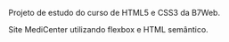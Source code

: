 Projeto de estudo do curso de HTML5 e CSS3 da B7Web. 

Site MediCenter utilizando flexbox e HTML semântico. 